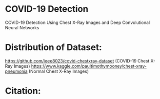 # COVID-19 Detection
COVID-19 Detection Using Chest X-Ray Images and Deep Convolutional Neural Networks

# Distribution of Dataset:

https://github.com/ieee8023/covid-chestxray-dataset (COVID-19 Chest X-Ray Images)
https://www.kaggle.com/paultimothymooney/chest-xray-pneumonia (Normal Chest X-Ray Images)

# Citation:

